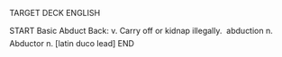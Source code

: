 TARGET DECK
ENGLISH

START
Basic
Abduct
Back: v. Carry off or kidnap illegally.  abduction n. Abductor n. [latin duco lead]
END
